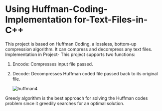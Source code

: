 # Using Huffman-Coding-Implementation for-Text-Files-in-C++
This project is based on Huffman Coding, a lossless, bottom-up compression algorithm. It can compress and decompress any text files.  
Implementation in Project-
This project supports two functions:
1) Encode: Compresses input file passed.
2) Decode: Decompresses Huffman coded file passed back to its original file.
  


    ![huffman4](https://github.com/Prachi07sachan/Huffman-Coding-Implementation/assets/116246689/5419bf45-b07c-4809-8345-17fd0c7f27cd)


Greedy algorithm is the best approach for solving the Huffman codes problem since it greedily searches for an optimal solution.
